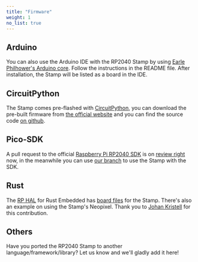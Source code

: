 ```yaml
---
title: "Firmware"
weight: 1
no_list: true
---
```


## Arduino
You can also use the Arduino IDE with the RP2040 Stamp by using [Earle Philhower's Arduino core](https://github.com/earlephilhower/arduino-pico). Follow the instructions in the README file. After installation, the Stamp will be listed as a board in the IDE.

## CircuitPython
The Stamp comes pre-flashed with [CircuitPython](https://circuitpython.org), you can download the pre-built firmware from [the official website](https://circuitpython.org/board/solderparty_rp2040_stamp/) and you can find the source code [on github](https://github.com/adafruit/circuitpython/tree/main/ports/raspberrypi/boards/solderparty_rp2040_stamp).

## Pico-SDK
A pull request to the official [Raspberry Pi RP2040 SDK](https://github.com/raspberrypi/pico-sdk) is on [review right](https://github.com/raspberrypi/pico-sdk/pull/696) now, in the meanwhile you can use [our branch](https://github.com/solderparty/pico-sdk/tree/rp2040-stamp) to use the Stamp with the SDK.

## Rust
The [RP HAL](https://github.com/rp-rs/rp-hal) for Rust Embedded has [board files](https://github.com/rp-rs/rp-hal/tree/main/boards/solderparty-rp2040-stamp) for the Stamp. There's also an example on using the Stamp's Neopixel. Thank you to [Johan Kristell](https://github.com/jkristell) for this contribution.

## Others
Have you ported the RP2040 Stamp to another language/framework/library? Let us know and we'll gladly add it here!